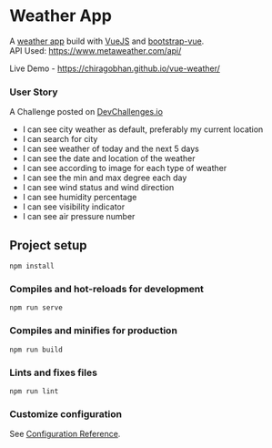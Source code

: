 # Weather App
A [weather app](https://chiragobhan.github.io/vue-weather/) build with [VueJS](https://vuejs.org/) and [bootstrap-vue](https://bootstrap-vue.org/).  
API Used: https://www.metaweather.com/api/  
  
Live Demo - https://chiragobhan.github.io/vue-weather/

### User Story
A Challenge posted on [DevChallenges.io](https://devchallenges.io/challenges/mM1UIenRhK808W8qmLWv)
- I can see city weather as default, preferably my current location
- I can search for city
- I can see weather of today and the next 5 days
- I can see the date and location of the weather
- I can see according to image for each type of weather
- I can see the min and max degree each day
- I can see wind status and wind direction
- I can see humidity percentage
- I can see visibility indicator
- I can see air pressure number

## Project setup
```
npm install
```

### Compiles and hot-reloads for development
```
npm run serve
```

### Compiles and minifies for production
```
npm run build
```

### Lints and fixes files
```
npm run lint
```

### Customize configuration
See [Configuration Reference](https://cli.vuejs.org/config/).
